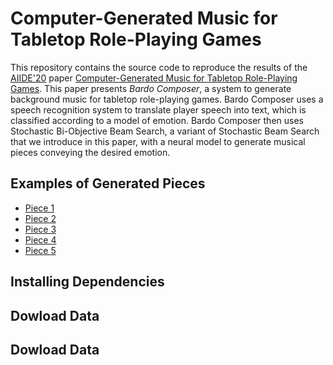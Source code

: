 # Computer-Generated Music for Tabletop Role-Playing Games

This repository contains the source code to reproduce the results of the [AIIDE'20](https://webdocs.cs.ualberta.ca/~santanad/aiide/)
paper [Computer-Generated Music for Tabletop Role-Playing Games](https://arxiv.org/abs/2008.07009).
This paper presents *Bardo Composer*, a system to generate background music for tabletop role-playing games. Bardo Composer uses a 
speech recognition system to translate player speech into text, which is classified according to a model of emotion. Bardo Composer 
then uses Stochastic Bi-Objective Beam Search, a variant of Stochastic Beam Search that we introduce in this paper, with a neural 
model to generate musical pieces conveying the desired emotion. 

## Examples of Generated Pieces

- [Piece 1]()
- [Piece 2]()
- [Piece 3]()
- [Piece 4]()
- [Piece 5]()

## Installing Dependencies

## Dowload Data

## Dowload Data
